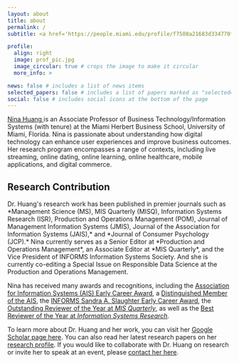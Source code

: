 ```yaml
---
layout: about
title: about
permalink: /
subtitle: <a href='https://people.miami.edu/profile/f7508a21683d334770fe03a231e454a3'>University of Miami Herbert Business School</a>

profile:
  align: right
  image: prof_pic.jpg
  image_circular: true # crops the image to make it circular
  more_info: >

news: false # includes a list of news items
selected_papers: false # includes a list of papers marked as "selected={true}"
social: false # includes social icons at the bottom of the page
---
```


<p> <a href="https://people.miami.edu/profile/nxh558@miami.edu/"> Nina Huang </a> is an Associate Professor of Business Technology/Information Systems (with tenure) at the Miami Herbert Business School, University of Miami, Florida. Nina is passionate about understanding how digital technology can enhance user experiences and improve business outcomes. Her research program encompasses a range of contexts, including live streaming, online dating, online learning, online healthcare, mobile applications, and digital commerce.</p>

<h2>Research Contribution</h2>
Dr. Huang's research work has been published in premier journals such as *Management Science (MS), MIS Quarterly (MISQ), Information Systems Research (ISR), Production and Operations Management (POM), Journal of Management Information Systems (JMIS), Journal of the Association for Information Systems (JAIS),* and *Journal of Consumer Psychology (JCP).* Nina currently serves as a Senior Editor at *Production and Operations Management*, an Associate Editor at *MIS Quarterly*, and the Vice President of INFORMS Information Systems Society. And she is currently co-editing a Special Issue on Responsible Data Science at the Production and Operations Management.

Nina has received many awards and recognitions, including the [Association for Information Systems (AIS) Early Career Award](https://ishistory.aisnet.org/awards/earlycareeraward/), a [Distinguished Member of the AIS](https://aisnet.org/page/DistinguishedMemberList), the [INFORMS Sandra A. Slaughter Early Career Award](https://www.informs.org/Recognizing-Excellence/Community-Prizes/Information-Systems-Society/ISS-Sandra-A.-Slaughter-Early-Career-Award), the [Outstanding Reviewer of the Year at *MIS Quarterly*](https://misq.umn.edu/awards-reviewer), as well as the [Best Reviewer of the Year at *Information Systems Research*](https://pubsonline.informs.org/page/isre/awards). 

<p>To learn more about Dr. Huang and her work, you can visit her <a href="https://scholar.google.com/citations?user=pTNPXbMAAAAJ&hl=en" rel="nofollow"> Google Scholar page here</a>. You can also read her latest research papers on her <a href="http://nihuang.me/research/" rel="nofollow">research profile</a>. If you would like to collaborate with Dr. Huang on research or invite her to speak at an event, please <a href="mailto: nhuang@miami.edu" rel="nofollow">contact her here</a>.</p>